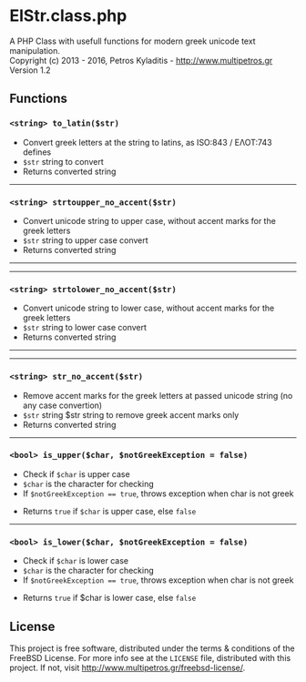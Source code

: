 ElStr.class.php
===============
A PHP Class with usefull functions for modern greek unicode text manipulation.  
Copyright (c) 2013 - 2016, Petros Kyladitis - <http://www.multipetros.gr>  
Version 1.2  

Functions
---------

### `<string> to_latin($str)`
* Convert greek letters at the string to latins, as ISO:843 / ΕΛΟΤ:743 defines
* `$str` string to convert
* Returns converted string

---

### `<string> strtoupper_no_accent($str)`
* Convert unicode string to upper case, without accent marks for the greek letters
* `$str` string to upper case convert
* Returns converted string

---

---

### `<string> strtolower_no_accent($str)`
* Convert unicode string to lower case, without accent marks for the greek letters
* `$str` string to lower case convert
* Returns converted string

---

---

### `<string> str_no_accent($str)`
* Remove accent marks for the greek letters at passed unicode string (no any case convertion)
* `$str` string $str string to remove greek accent marks only
* Returns converted string

---

### `<bool> is_upper($char, $notGreekException = false)`  
* Check if `$char` is upper case
* `$char` is the character for checking
* If `$notGreekException == true`, throws exception when char is not greek
- Returns `true` if `$char` is upper case, else `false`

---

### `<bool> is_lower($char, $notGreekException = false)`
* Check if `$char` is lower case
* `$char` is the character for checking
* If `$notGreekException == true`, throws exception when char is not greek
- Returns `true` if $char is lower case, else `false`


License
-------
This project is free software, distributed under the terms & conditions of the 
FreeBSD License. For more info see at the `LICENSE` file, distributed with this 
project. If not, visit <http://www.multipetros.gr/freebsd-license/>.